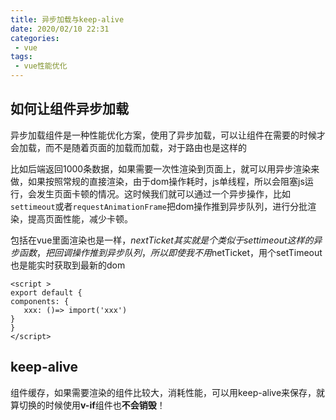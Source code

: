 ```yaml
---
title: 异步加载与keep-alive
date: 2020/02/10 22:31
categories: 
 - vue
tags: 
 - vue性能优化
---
```


<!-- more -->

## 如何让组件异步加载 <Badge text="性能优化" type="warn"/>

异步加载组件是一种性能优化方案，使用了异步加载，可以让组件在需要的时候才会加载，而不是随着页面的加载而加载，对于路由也是这样的

比如后端返回1000条数据，如果需要一次性渲染到页面上，就可以用异步渲染来做，如果按照常规的直接渲染，由于dom操作耗时，js单线程，所以会阻塞js运行，会发生页面卡顿的情况。这时候我们就可以通过一个异步操作，比如`settimeout`或者`requestAnimationFrame`把dom操作推到异步队列，进行分批渲染，提高页面性能，减少卡顿。

包括在vue里面渲染也是一样，$nextTicket 其实就是个类似于settimeout这样的异步函数，把回调操作推到异步队列，所以即使我不用$netTicket，用个setTimeout也是能实时获取到最新的dom

```vue
<script >
export default {
components: {
   xxx: ()=> import('xxx')
}
}
</script>
```

## keep-alive

组件缓存，如果需要渲染的组件比较大，消耗性能，可以用keep-alive来保存，就算切换的时候使用**v-if**组件也**不会销毁**！
